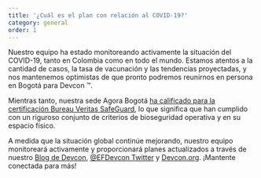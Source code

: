```yaml
---
title: '¿Cuál es el plan con relación al COVID-19?'
category: general
order: 1
---
```


Nuestro equipo ha estado monitoreando activamente la situación del COVID-19, tanto en Colombia como en todo el mundo. Estamos atentos a la cantidad de casos, la tasa de vacunación y las tendencias proyectadas, y nos mantenemos optimistas de que pronto podremos reunirnos en persona en Bogotá para Devcon ™.

Mientras tanto, nuestra sede Agora Bogotá [ha calificado para la certificación Bureau Veritas SafeGuard](https://agora-bogota.com/es/protocolos-bioseguridad), lo que significa que han cumplido con un riguroso conjunto de criterios de bioseguridad operativa y en su espacio físico.

A medida que la situación global continúe mejorando, nuestro equipo monitoreará activamente y proporcionará planes actualizados a través de nuestro [Blog de Devcon](https://blog.ethereum.org/category/devcon/), [@EFDevcon Twitter](https://twitter.com/EFDevcon) y [Devcon.org](https://devcon.org). ¡Mantente conectada para más!